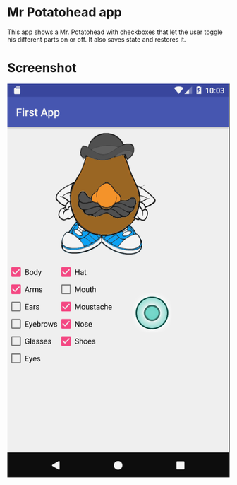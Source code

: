 # Mr Potatohead app
This app shows a Mr. Potatohead with checkboxes that let the user toggle his different parts on or
off. It also saves state and restores it.

# Screenshot
![Screenshot](docs/screenshot.png)